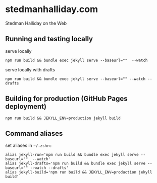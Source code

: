 # stedmanhalliday.com
Stedman Halliday on the Web

## Running and testing locally
serve locally
```
npm run build && bundle exec jekyll serve --baseurl=""  --watch
```

serve locally with drafts
```
npm run build && bundle exec jekyll serve --baseurl="" --watch --drafts
```

## Building for production (GitHub Pages deployment)
```
npm run build && JEKYLL_ENV=production jekyll build
```

## Command aliases
set aliases in `~/.zshrc`
```
alias jekyll-run='npm run build && bundle exec jekyll serve --baseurl=""  --watch'
alias jekyll-drafts='npm run build && bundle exec jekyll serve --baseurl="" --watch --drafts'
alias jekyll-build='npm run build && JEKYLL_ENV=production jekyll build'
```
